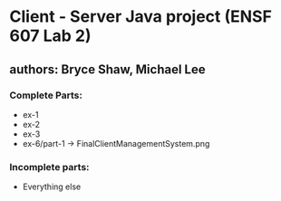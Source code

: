 # Client - Server Java project (ENSF 607 Lab 2)

## authors: Bryce Shaw, Michael Lee

### Complete Parts:
- ex-1
- ex-2
- ex-3
- ex-6/part-1 -> FinalClientManagementSystem.png

### Incomplete parts:
- Everything else
